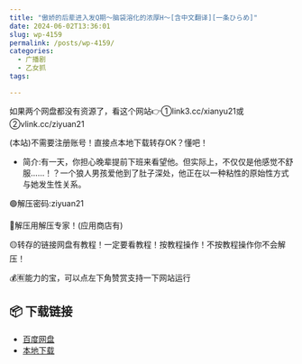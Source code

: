 ```yaml
---
title: "傲娇的后辈进入发Q期〜脑袋溶化的浓厚H〜[含中文翻译][一条ひらめ]"
date: 2024-06-02T13:36:01
slug: wp-4159
permalink: /posts/wp-4159/
categories:
  - 广播剧
  - 乙女抓
tags:

---
```


如果两个网盘都没有资源了，看这个网站👉①link3.cc/xianyu21或②vlink.cc/ziyuan21

(本站)不需要注册账号！直接点本地下载转存OK？懂吧！

*   简介:有一天，你担心晚辈提前下班来看望他。​但实际上，不仅仅是他感觉不舒服……！？​一个狼人男孩爱他到了肚子深处，他正在以一种粘性的原始性方式与她发生性关系。

🟢解压密码:ziyuan21

🔵解压用解压专家！(应用商店有)

🟡转存的链接网盘有教程！一定要看教程！按教程操作！不按教程操作你不会解压！

💰🈶能力的宝，可以点左下角赞赏支持一下网站运行

## 📦 下载链接
- [百度网盘](https://blziyuan21.com/pay-download/4159?key=2b28a6b5fa&down_id=0)
- [本地下载](https://blziyuan21.com/pay-download/4159?key=2b28a6b5fa&down_id=1)

